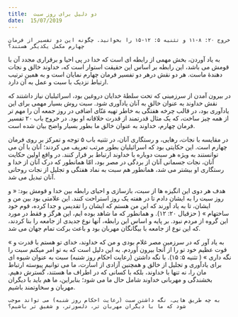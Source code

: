 ```yaml
---
title:  دو دلیل برای روز سبت
date:  15/07/2019
---
```


`خروج ۲۰: ۸-۱۱ و تثنیه ۵: ۱۲-۱۵ را بخوانید. چگونه این دو تفسیر از فرمان چهارم مکمل یکدیگر هستند؟`

به یاد آوردن، بخش مهمی از رابطه ای است که خدا در پی احیا و برقراری مجدد آن با قومش می باشد، این رابطه بر اساس این حقیقت استوار است که، خداوند خالق و نجات دهندهٔ ماست. هر دو نقش درهر دو تفسیر فرمان چهارم نمایان است و به همین ترتیب ارتباط نزدیک با سبت و عمل به آن دارد.

در بیرون آمدن از سرزمینی که تحت سلطهٔ خدایان دروغین بود، اسرائیلیان نیاز داشتند که نقش خداوند به عنوان خالق به آنان یادآوری شود. سبت روش بسیار مهمی برای این یادآوری بود، در قالب چرخه هفتگی به خاطر تهیه مَنّای اضافی در روز جمعه آن را مهم تر از همه چیز ساخت، که یک مثال قدرتمند از قدرت خلاقانه او بود. در خروج باب ۲۰ تفسیر فرمان چهارم، خداوند به عنوان خالق ما بطور بسیار واضح بیان شده است.

در مقایسه با نجات، رهایی، و رستگاری آنان، در تثنیه باب ۵ توجه و تمرکز بر روی فرمان چهارم است. این حکایتی بود که اسرائیلیان بطور مرتب تعریف می کردند؛ آنان با آن می توانستند به ویژه هر سبت دوباره با خداوند ارتباط بر قرار کنند. در واقع اولین حکایت آنان، نجات جسمانی آنان از بردگی در مصر بود، امّا همانطور که درک آنان از خدا و رستگاری او بیشتر می شد، همانطور هم سبت به نماد هفتگی و تجلیل از نجات روحانی آنان تبدیل می شد.

هدف هر دوی این انگیزه ها از سبت، بازسازی و احیای رابطه بین خدا و قومش بود: « و روز سبت را به ايشان دادم تا در هفته يک روز استراحت كنند. اين علامتی بود بين من و ايشان، تا به ياد آورند كه اين من هستم كه ايشان را تقديس و جدا كرده، قوم خود ساختهام » ( حزقیال ۲۰: ۱۲). و همانطور که ما شاهد بوده ایم، این هرگز و فقط در مورد این گروه از مردم نبود. بر پایه و اساس این رابطه، آنها نوع جدیدی از جامعه را بنا کردند، که این نوع از جامعه با بیگانگان مهربان بود و باعث برکت تمام جهان می شد.

« به ياد آور كه در سرزمين مصر غلام بودی و من كه خداوند، خدای تو هستم با قدرت و قوت عظيم خود تو را از آنجا بيرون آوردم. به اين دليل است كه به تو امر میكنم سبت را نگه داری » ( تثنیه ۵: ۱۵). با نگه داشتن (رعایت احکام روز شنبه) سبت به عنوان شیوه ای برای یادآوری و تجلیل از خالق و همچنین آزادی از اسارت، ما می توانیم پیوسته ارتباط مان را، نه تنها با خداوند، بلکه با کسانی که در اطراف ما هستند، گسترش دهیم. بخشندگی و مهربانی خداوند شامل حال ما می شود؛ بنابراین، ما هم باید با دیگران مهربان و سخاوتمند باشیم.

`به چه طریق هایی، نگه داشتن سبت (رعایت احکام روز شنبه) می تواند موجب شود که ما با دیگران مهربان تر، دلسوزتر، و شفیق تر باشیم؟`